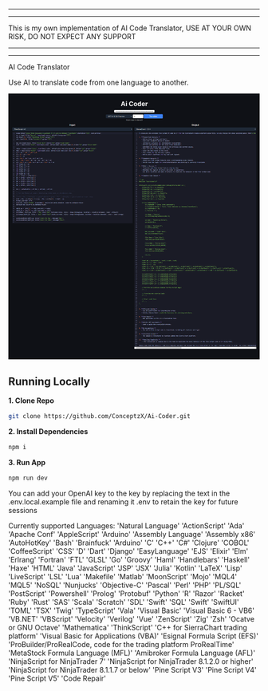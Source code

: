**************************************************************************************************************************
**************************************************************************************************************************
  This is my own implementation of AI Code Translator, USE AT YOUR OWN RISK, DO NOT EXPECT ANY SUPPORT  
**************************************************************************************************************************
**************************************************************************************************************************


AI Code Translator

Use AI to translate code from one language to another.

![AI Code Translator](./public/screenshot.png)

## Running Locally

**1. Clone Repo**

```bash
git clone https://github.com/ConceptzX/Ai-Coder.git
```

**2. Install Dependencies**

```bash
npm i
```

**3. Run App**

```bash
npm run dev
```
You can add your OpenAI key to the key by replacing the text in the .env.local.example file and renaming it .env to retain the key for future sessions

Currently supported Languages:
'Natural Language'
'ActionScript'
'Ada'
'Apache Conf'
'AppleScript'
'Arduino'
'Assembly Language'
'Assembly x86'
'AutoHotKey'
'Bash'
'Brainfuck'
'Arduino'
'C'
'C++'
'C#'
'Clojure'
'COBOL'
'CoffeeScript'
'CSS'
'D'
'Dart'
'Django'
'EasyLanguage'
'EJS'
'Elixir'
'Elm'
'Erlrang'
'Fortran'
'FTL'
'GLSL'
'Go'
'Groovy'
'Haml'
'Handlebars'
'Haskell'
'Haxe'
'HTML'
'Java'
'JavaScript'
'JSP'
'JSX'
'Julia'
'Kotlin'
'LaTeX'
'Lisp'
'LiveScript'
'LSL'
'Lua'
'Makefile'
'Matlab'
'MoonScript'
'Mojo'
'MQL4'
'MQL5'
'NoSQL'
'Nunjucks'
'Objective-C'
'Pascal'
'Perl'
'PHP'
'PL/SQL'
'PostScript'
'Powershell'
'Prolog'
'Protobuf'
'Python'
'R'
'Razor'
'Racket'
'Ruby'
'Rust'
'SAS'
'Scala'
'Scratch'
'SDL'
'Swift'
'SQL'
'Swift'
'SwiftUI'
'TOML'
'TSX'
'Twig'
'TypeScript'
'Vala'
'Visual Basic'
'Visual Basic 6 - VB6'
'VB.NET'
'VBScript'
'Velocity'
'Verilog'
'Vue'
'ZenScript'
'Zig'
'Zsh'
'Ocatve or GNU Octave'
'Mathematica'
'ThinkScript'
'C++ for SierraChart trading platform'
'Visual Basic for Applications (VBA)'
'Esignal Formula Script (EFS)'
'ProBuilder/ProRealCode, code for the trading platform ProRealTime'
'MetaStock Formula Language (MFL)'
'Amibroker Formula Language (AFL)'
'NinjaScript for NinjaTrader 7'
'NinjaScript for NinjaTrader 8.1.2.0 or higher'
'NinjaScript for NinjaTrader 8.1.1.7 or below'
'Pine Script V3'
'Pine Script V4'
'Pine Script V5'
'Code Repair'

